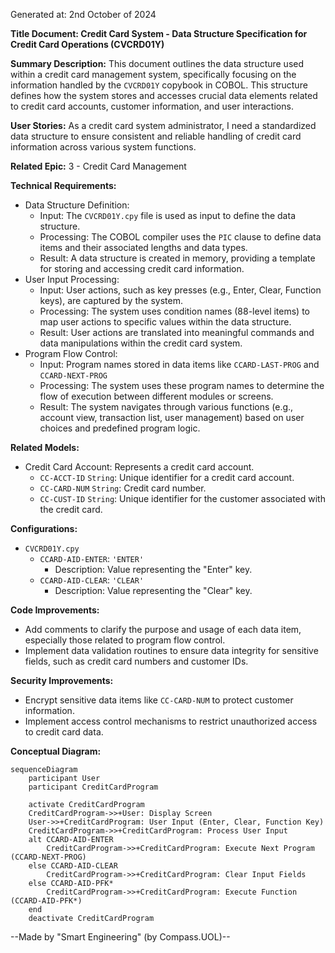 Generated at: 2nd October of 2024

**Title Document: Credit Card System - Data Structure Specification for Credit Card Operations (CVCRD01Y)**

**Summary Description:**
This document outlines the data structure used within a credit card management system, specifically focusing on the information handled by the `CVCRD01Y` copybook in COBOL. This structure defines how the system stores and accesses crucial data elements related to credit card accounts, customer information, and user interactions.

**User Stories:**
As a credit card system administrator, I need a standardized data structure to ensure consistent and reliable handling of credit card information across various system functions.

**Related Epic:** 3 - Credit Card Management

**Technical Requirements:**

- Data Structure Definition:
  - Input: The `CVCRD01Y.cpy` file is used as input to define the data structure.
  - Processing: The COBOL compiler uses the `PIC` clause to define data items and their associated lengths and data types.
  - Result: A data structure is created in memory, providing a template for storing and accessing credit card information. 
- User Input Processing:
  - Input: User actions, such as key presses (e.g., Enter, Clear, Function keys), are captured by the system.
  - Processing: The system uses condition names (88-level items) to map user actions to specific values within the data structure.
  - Result: User actions are translated into meaningful commands and data manipulations within the credit card system.
- Program Flow Control:
  - Input: Program names stored in data items like `CCARD-LAST-PROG` and `CCARD-NEXT-PROG`
  - Processing: The system uses these program names to determine the flow of execution between different modules or screens.
  - Result:  The system navigates through various functions (e.g., account view, transaction list, user management) based on user choices and predefined program logic.

**Related Models:**

- Credit Card Account: Represents a credit card account.
  - `CC-ACCT-ID` `String`: Unique identifier for a credit card account.
  - `CC-CARD-NUM` `String`: Credit card number.
  - `CC-CUST-ID` `String`: Unique identifier for the customer associated with the credit card.

**Configurations:**

- `CVCRD01Y.cpy`
  - `CCARD-AID-ENTER`: `'ENTER'`
	- Description:  Value representing the "Enter" key.
  - `CCARD-AID-CLEAR`: `'CLEAR'`
	- Description:  Value representing the "Clear" key.

**Code Improvements:**
- Add comments to clarify the purpose and usage of each data item, especially those related to program flow control.
- Implement data validation routines to ensure data integrity for sensitive fields, such as credit card numbers and customer IDs.

**Security Improvements:**
- Encrypt sensitive data items like `CC-CARD-NUM` to protect customer information.
- Implement access control mechanisms to restrict unauthorized access to credit card data.

**Conceptual Diagram:**

```mermaid
sequenceDiagram
    participant User
    participant CreditCardProgram

    activate CreditCardProgram
    CreditCardProgram->>+User: Display Screen
    User->>+CreditCardProgram: User Input (Enter, Clear, Function Key)
    CreditCardProgram->>+CreditCardProgram: Process User Input
    alt CCARD-AID-ENTER
        CreditCardProgram->>+CreditCardProgram: Execute Next Program (CCARD-NEXT-PROG)
    else CCARD-AID-CLEAR
        CreditCardProgram->>+CreditCardProgram: Clear Input Fields
    else CCARD-AID-PFK*
        CreditCardProgram->>+CreditCardProgram: Execute Function (CCARD-AID-PFK*)
    end
    deactivate CreditCardProgram
```

--Made by "Smart Engineering" (by Compass.UOL)--